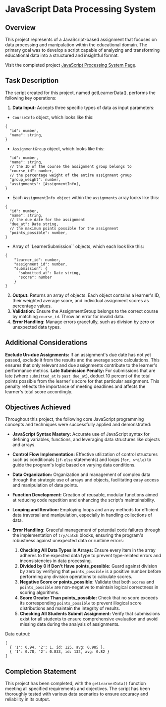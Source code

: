 # JavaScript Data Processing System

## Overview
This project represents of a JavaScript-based assignment that focuses on data processing and manipulation within the educational domain. The primary goal was to develop a script capable of analyzing and transforming educational data into a structured and insightful format.

Visit the completed project [JavaScript Processing System Page](https://htmlpreview.github.io/?https://github.com/Katterina71/jsSBA308/blob/main/index.html).


## Task Description
The script created for this project, named getLearnerData(), performs the following key operations:

1. **Data Input:** Accepts three specific types of data as input parameters:


* `CourseInfo` object, which looks like this:
```
{
  "id": number,
  "name": string,
}
```
* `AssignmentGroup` object, which looks like this:
```{
  "id": number,
  "name": string,
  // the ID of the course the assignment group belongs to
  "course_id": number,
  // the percentage weight of the entire assignment group
  "group_weight": number,
  "assignments": [AssignmentInfo],
}
``````
* Each `AssignmentInfo object` within the `assignments` array looks like this:
``````
{
  "id": number,
  "name": string,
  // the due date for the assignment
  "due_at": Date string,
  // the maximum points possible for the assignment
  "points_possible": number,
}
``````

* Array of `LearnerSubmission`` objects, which each look like this:
```
{
    "learner_id": number,
    "assignment_id": number,
    "submission": {
      "submitted_at": Date string,
      "score": number
    }
}
``````

2. **Output:** Returns an array of objects. Each object contains a learner's ID, their weighted average score, and individual assignment scores as percentage values.
3. **Validation:** Ensure the AssignmentGroup belongs to the correct course by matching `course_id`. Throw an error for invalid data.
4. **Error Handling:** Manage errors gracefully, such as division by zero or unexpected data types.


## Additional Considerations
**Exclude Un-due Assignments:** If an assignment's due date has not yet passed, exclude it from the results and the average score calculations. This ensures that only relevant and due assignments contribute to the learner's performance metrics.
**Late Submission Penalty:** For submissions that are late (where `submitted_at` is `past due_at`), deduct 10 percent of the total points possible from the learner's score for that particular assignment. This penalty reflects the importance of meeting deadlines and affects the learner's total score accordingly.

   
## Objectives Achieved
Throughout this project, the following core JavaScript programming concepts and techniques were successfully applied and demonstrated:

* **JavaScript Syntax Mastery:** Accurate use of JavaScript syntax for defining variables, functions, and leveraging data structures like objects and arrays.
* **Control Flow Implementation:** Effective utilization of control structures such as conditionals (`if-else` statements) and loops (`for, while`) to guide the program's logic based on varying data conditions.
* **Data Organization:** Organization and management of complex data through the strategic use of arrays and objects, facilitating easy access and manipulation of data points.
* **Function Development:** Creation of reusable, modular functions aimed at reducing code repetition and enhancing the script's maintainability.
* **Looping and Iteration:** Employing loops and array methods for efficient data traversal and manipulation, especially in handling collections of data.

* **Error Handling:** Graceful management of potential code failures through the implementation of `try/catch` blocks, ensuring the program's robustness against unexpected data or runtime errors:
  
    1.  **Checking All Data Types in Arrays:** Ensure every item in the array adheres to the expected data type to prevent type-related errors and inconsistencies in data processing.
    2.  **Divided by 0 if Don't Have points_possible:** Guard against division by zero by verifying that `points_possible` is a positive number before performing any division operations to calculate scores.
    3.  **Negative Score or points_possible:** Validate that both `scores` and `points_possible` are non-negative to maintain logical correctness in scoring algorithms.
    4.  **Score Greater Than points_possible:** Check that no score exceeds its corresponding `points_possible` to prevent illogical score distributions and maintain the integrity of results.
    5.  **Checking All Students Submit Assignment:** Verify that submissions exist for all students to ensure comprehensive evaluation and avoid missing data during the analysis of assignments.

Data output:
```
[
  { '1': 0.94, '2': 1, id: 125, avg: 0.985 },
  { '1': 0.78, '2': 0.833, id: 132, avg: 0.82 }
]
```

## Completion Statement
This project has been  completed, with the `getLearnerData()` function meeting all specified requirements and objectives. The script has been thoroughly tested with various data scenarios to ensure accuracy and reliability in its output.
